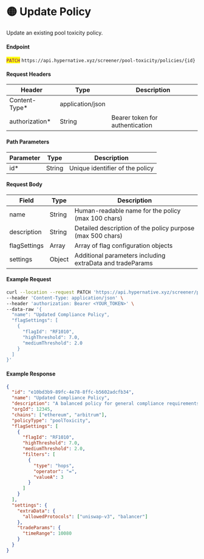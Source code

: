 # 🟡 Update Policy

Update an existing pool toxicity policy.

#### Endpoint

<mark style="color:purple;">`PATCH`</mark> `https://api.hypernative.xyz/screener/pool-toxicity/policies/{id}`

#### Request Headers

| Header          | Type             | Description                     |
| --------------- | ---------------- | ------------------------------- |
| Content-Type\*  | application/json |                                 |
| authorization\* | String           | Bearer token for authentication |

#### Path Parameters

| Parameter | Type   | Description                     |
| --------- | ------ | ------------------------------- |
| id\*      | String | Unique identifier of the policy |

#### Request Body

| Field        | Type   | Description                                                |
| ------------ | ------ | ---------------------------------------------------------- |
| name         | String | Human-readable name for the policy (max 100 chars)         |
| description  | String | Detailed description of the policy purpose (max 500 chars) |
| flagSettings | Array  | Array of flag configuration objects                        |
| settings     | Object | Additional parameters including extraData and tradeParams  |

#### Example Request

```bash
curl --location --request PATCH 'https://api.hypernative.xyz/screener/pool-toxicity/policies/e10bd3b9-89fc-4e78-8ffc-b5602adcfb34' \
--header 'Content-Type: application/json' \
--header 'authorization: Bearer <YOUR_TOKEN>' \
--data-raw '{
  "name": "Updated Compliance Policy",
  "flagSettings": [
    {
      "flagId": "RF1010",
      "highThreshold": 7.0,
      "mediumThreshold": 2.0
    }
  ]
}'
```

#### Example Response

```json
{
  "id": "e10bd3b9-89fc-4e78-8ffc-b5602adcfb34",
  "name": "Updated Compliance Policy",
  "description": "A balanced policy for general compliance requirements",
  "orgId": 12345,
  "chains": ["ethereum", "arbitrum"],
  "policyType": "poolToxicity",
  "flagSettings": [
    {
      "flagId": "RF1010",
      "highThreshold": 7.0,
      "mediumThreshold": 2.0,
      "filters": [
        {
          "type": "hops",
          "operator": "=",
          "valueA": 3
        }
      ]
    }
  ],
  "settings": {
    "extraData": {
      "allowedProtocols": ["uniswap-v3", "balancer"]
    },
    "tradeParams": {
      "timeRange": 10080
    }
  }
}
```
